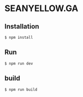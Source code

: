 # SEANYELLOW.GA

## Installation

```
$ npm install
```

## Run
```
$ npm run dev
```

## build
```
$ npm run build
```
